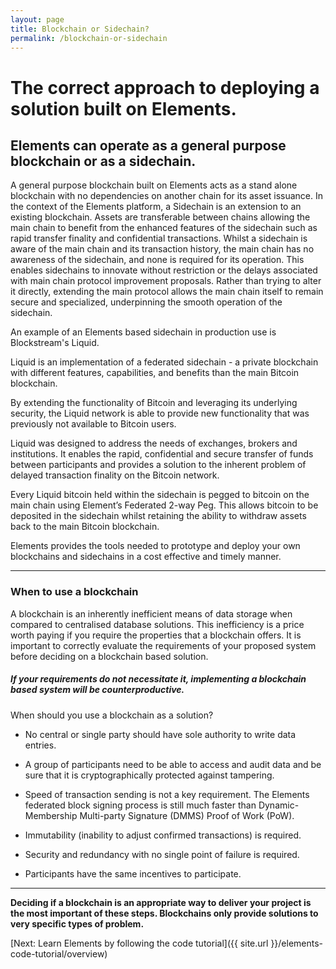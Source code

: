 ```yaml
---
layout: page
title: Blockchain or Sidechain?
permalink: /blockchain-or-sidechain
---
```

# The correct approach to deploying a solution built on Elements.

## Elements can operate as a general purpose blockchain or as a sidechain.

A general purpose blockchain built on Elements acts as a stand alone blockchain with no dependencies on another chain for its asset issuance.
In the context of the Elements platform, a Sidechain is an extension to an existing blockchain. Assets are transferable between chains allowing the main chain to benefit from the enhanced features of the sidechain such as rapid transfer finality and confidential transactions. Whilst a sidechain is aware of the main chain and its transaction history, the main chain has no awareness of the sidechain, and none is required for its operation. This enables sidechains to innovate without restriction or the delays associated with main chain protocol improvement proposals. Rather than trying to alter it directly, extending the main protocol allows the main chain itself to remain secure and specialized, underpinning the smooth operation of the sidechain.
 
An example of an Elements based sidechain in production use is Blockstream's Liquid.
 
Liquid is an implementation of a federated sidechain - a private blockchain with different features, capabilities, and benefits than the main Bitcoin blockchain.
 
By extending the functionality of Bitcoin and leveraging its underlying security, the Liquid network is able to provide new functionality that was previously not available to Bitcoin users.
 
Liquid was designed to address the needs of exchanges, brokers and institutions. It enables the rapid, confidential and secure transfer of funds between participants and provides a solution to the inherent problem of delayed transaction finality on the Bitcoin network.
 
Every Liquid bitcoin held within the sidechain is pegged to bitcoin on the main chain using Element’s Federated 2-way Peg. This allows bitcoin to be deposited in the sidechain whilst retaining the ability to withdraw assets back to the main Bitcoin blockchain.
 
Elements provides the tools needed to prototype and deploy your own blockchains and sidechains in a cost effective and timely manner.

* * * 

### When to use a blockchain

A blockchain is an inherently inefficient means of data storage when compared to centralised database solutions. This inefficiency is a price worth paying if you require the properties that a blockchain offers. It is important to correctly evaluate the requirements of your proposed system before deciding on a blockchain based solution.

##### If your requirements do not necessitate it, implementing a blockchain based system will be counterproductive.
 
When should you use a blockchain as a solution?

* No central or single party should have sole authority to write data entries.

* A group of participants need to be able to access and audit data and be sure that it is cryptographically protected against tampering.

* Speed of transaction sending is not a key requirement. The Elements federated block signing process is still much faster than Dynamic-Membership Multi-party Signature (DMMS) Proof of Work (PoW).

* Immutability (inability to adjust confirmed transactions) is required.

* Security and redundancy with no single point of failure is required.

* Participants have the same incentives to participate.

* * *

**Deciding if a blockchain is an appropriate way to deliver your project is the most important of these steps. Blockchains only provide solutions to very specific types of problem.**

[Next: Learn Elements by following the code tutorial]({{ site.url }}/elements-code-tutorial/overview)
